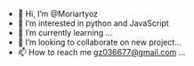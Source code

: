 - 👋 Hi, I’m @Moriartyoz
- 👀 I’m interested in python and JavaScript 
- 🌱 I’m currently learning ...
- 💞️ I’m looking to collaborate on new project...
- 📫 How to reach me gz036677@gmail.com ...

<!---
Moriartyoz/Moriartyoz is a ✨ special ✨ repository because its `README.md` (this file) appears on your GitHub profile.
You can click the Preview link to take a look at your changes.
--->
